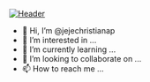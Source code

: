 [![Header](https://raw.githubusercontent.com/jejechristianap/<OWNER>/<OWNER>/readme_header.png "Header")](https://some-url.dev/)
- 👋 Hi, I’m @jejechristianap
- 👀 I’m interested in ...
- 🌱 I’m currently learning ...
- 💞️ I’m looking to collaborate on ...
- 📫 How to reach me ...

<!---
jejechristianap/jejechristianap is a ✨ special ✨ repository because its `README.md` (this file) appears on your GitHub profile.
You can click the Preview link to take a look at your changes.
--->
